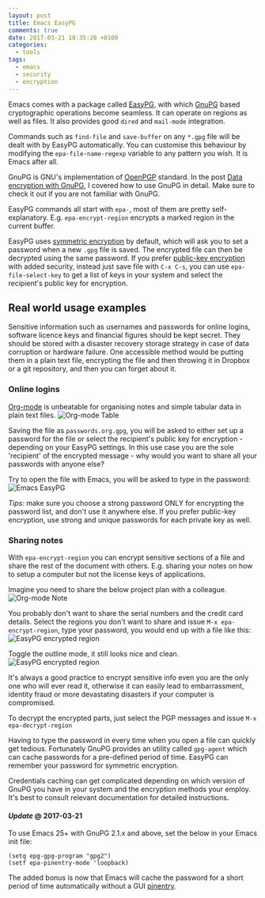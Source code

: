 ```yaml
---
layout: post
title: Emacs EasyPG
comments: true
date: 2017-03-21 18:35:20 +0100
categories:
  - tools
tags:
  - emacs
  - security
  - encryption
---
```


Emacs comes with a package called
[EasyPG](http://www.gnu.org/software/emacs/manual/html_mono/epa.html), with
which [GnuPG](http://www.gnupg.org) based cryptographic operations become
seamless. It can operate on regions as well as files. It also provides good
`dired` and `mail-mode` integration.

Commands such as `find-file` and `save-buffer` on any `*.gpg` file will be dealt
with by EasyPG automatically. You can customise this behaviour by modifying the
`epa-file-name-regexp` variable to any pattern you wish. It is Emacs after all.

GnuPG is GNU's implementation of
[OpenPGP](http://en.wikipedia.org/wiki/Pretty_Good_Privacy#OpenPGP) standard. In
the post [Data encryption with
GnuPG](/tools/2012/08/22/data-encryption-with-gnupg.html), I covered how to use
GnuPG in detail. Make sure to check it out if you are not familiar with GnuPG.

EasyPG commands all start with `epa-`, most of them are pretty
self-explanatory. E.g. `epa-encrypt-region` encrypts a marked region in the
current buffer.

EasyPG uses [symmetric
encryption](http://en.wikipedia.org/wiki/Symmetric-key_algorithm) by default,
which will ask you to set a password when a new `.gpg` file is saved. The
encrypted file can then be decrypted using the same password. If you prefer
[public-key encryption](http://en.wikipedia.org/wiki/Public-key_cryptography)
with added security, instead just save file with `C-x C-s`, you can use
`epa-file-select-key` to get a list of keys in your system and select the
recipient's public key for encryption.

## Real world usage examples
Sensitive information such as usernames and passwords for online logins,
software licence keys and financial figures should be kept secret. They should
be stored with a disaster recovery storage strategy in case of data corruption
or hardware failure. One accessible method would be putting them in a plain text
file, encrypting the file and then throwing it in Dropbox or a git repository,
and then you can forget about it.

### Online logins
[Org-mode](http://orgmode.org/) is unbeatable for organising notes and simple
tabular data in plain text files. ![Org-mode
Table](http://media.liwen.name/images/lz-20170321-org-password-table.png)

Saving the file as `passwords.org.gpg`, you will be asked to either set up a
password for the file or select the recipient's public key for encryption -
depending on your EasyPG settings. In this use case you are the sole 'recipient'
of the encrypted message - why would you want to share all your passwords with
anyone else?

Try to open the file with Emacs, you will be asked to type in the password:
![Emacs
EasyPG](http://media.liwen.name/images/lz-20170321-org-password-table-open.png)

*Tips:* make sure you choose a strong password ONLY for encrypting the password
list, and don't use it anywhere else. If you prefer public-key encryption, use
strong and unique passwords for each private key as well.

### Sharing notes
With `epa-encrypt-region` you can encrypt sensitive sections of a file and share
the rest of the document with others. E.g. sharing your notes on how to setup a
computer but not the license keys of applications.

Imagine you need to share the below project plan with a colleague. ![Org-mode
Note](http://media.liwen.name/images/lz-20170321-easyPG-usage-01.png)

You probably don't want to share the serial numbers and the credit card
details. Select the regions you don't want to share and issue `M-x
epa-encrypt-region`, type your password, you would end up with a file like this:
![EasyPG encrypted
region](http://media.liwen.name/images/lz-20170321-easyPG-usage-02.png)

Toggle the outline mode, it still looks nice and clean.  ![EasyPG encrypted
region](http://media.liwen.name/images/lz-20170321-easyPG-usage-03.png)

It's always a good practice to encrypt sensitive info even you are the only one
who will ever read it, otherwise it can easily lead to embarrassment, identity
fraud or more devastating disasters if your computer is compromised.

To decrypt the encrypted parts, just select the PGP messages and issue
`M-x epa-decrypt-region`

Having to type the password in every time when you open a file can quickly get
tedious. Fortunately GnuPG provides an utility called `gpg-agent` which can
cache passwords for a pre-defined period of time. EasyPG can remember your
password for symmetric encryption.

Credentials caching can get complicated depending on which version of GnuPG you
have in your system and the encryption methods your employ. It's best to consult
relevant documentation for detailed instructions.

#### *Update* <time>@ 2017-03-21</time>
To use Emacs 25+ with GnuPG 2.1.x and above, set the below in your Emacs init file:
```elisp
(setq epg-gpg-program "gpg2")
(setf epa-pinentry-mode 'loopback)
```

The added bonus is now that Emacs will cache the password for a short period of
time automatically without a GUI
[pinentry](https://gnupg.org/software/pinentry/index.html).
